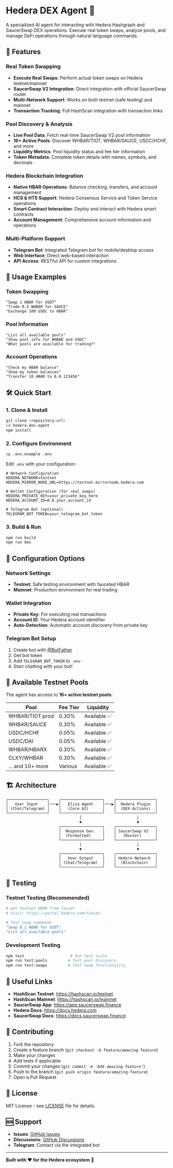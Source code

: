# Hedera DEX Agent 🌊

A specialized AI agent for interacting with Hedera Hashgraph and SaucerSwap DEX operations. Execute real token swaps, analyze pools, and manage DeFi operations through natural language commands.

## 🚀 Features

### **Real Token Swapping**
- **Execute Real Swaps**: Perform actual token swaps on Hedera testnet/mainnet
- **SaucerSwap V2 Integration**: Direct integration with official SaucerSwap router
- **Multi-Network Support**: Works on both testnet (safe testing) and mainnet
- **Transaction Tracking**: Full HashScan integration with transaction links

### **Pool Discovery & Analysis**
- **Live Pool Data**: Fetch real-time SaucerSwap V2 pool information
- **16+ Active Pools**: Discover WHBAR/TIOT, WHBAR/SAUCE, USDC/HCHF, and more
- **Liquidity Metrics**: Pool liquidity status and fee tier information
- **Token Metadata**: Complete token details with names, symbols, and decimals

### **Hedera Blockchain Integration**
- **Native HBAR Operations**: Balance checking, transfers, and account management
- **HCS & HTS Support**: Hedera Consensus Service and Token Service operations
- **Smart Contract Interaction**: Deploy and interact with Hedera smart contracts
- **Account Management**: Comprehensive account information and operations

### **Multi-Platform Support**
- **Telegram Bot**: Integrated Telegram bot for mobile/desktop access
- **Web Interface**: Direct web-based interaction
- **API Access**: RESTful API for custom integrations

## 🎯 Usage Examples

### **Token Swapping**
```
"Swap 1 HBAR for USDT"
"Trade 0.5 WHBAR for SAUCE"
"Exchange 100 USDC to HBAR"
```

### **Pool Information**
```
"List all available pools"
"Show pool info for WHBAR and USDC"
"What pools are available for trading?"
```

### **Account Operations**
```
"Check my HBAR balance"
"Show my token balances"
"Transfer 10 HBAR to 0.0.123456"
```

## 🛠️ Quick Start

### **1. Clone & Install**
```bash
git clone <repository-url>
cd hedera-dex-agent
npm install
```

### **2. Configure Environment**
```bash
cp .env.example .env
```

Edit `.env` with your configuration:
```env
# Network Configuration
HEDERA_NETWORK=testnet
HEDERA_MIRROR_NODE_URL=https://testnet.mirrornode.hedera.com

# Wallet Configuration (for real swaps)
HEDERA_PRIVATE_KEY=your_private_key_here
HEDERA_ACCOUNT_ID=0.0.your_account_id

# Telegram Bot (optional)
TELEGRAM_BOT_TOKEN=your_telegram_bot_token
```

### **3. Build & Run**
```bash
npm run build
npm run dev
```

## 🔧 Configuration Options

### **Network Settings**
- **Testnet**: Safe testing environment with fauceted HBAR
- **Mainnet**: Production environment for real trading

### **Wallet Integration**
- **Private Key**: For executing real transactions
- **Account ID**: Your Hedera account identifier
- **Auto-Detection**: Automatic account discovery from private key

### **Telegram Bot Setup**
1. Create bot with [@BotFather](https://t.me/botfather)
2. Get bot token
3. Add `TELEGRAM_BOT_TOKEN` to `.env`
4. Start chatting with your bot!

## 🌊 Available Testnet Pools

The agent has access to **16+ active testnet pools**:

| Pool | Fee Tier | Liquidity |
|------|----------|-----------|
| WHBAR/TIOT prod | 0.30% | Available ✅ |
| WHBAR/SAUCE | 0.30% | Available ✅ |
| USDC/HCHF | 0.05% | Available ✅ |
| USDC/DAI | 0.05% | Available ✅ |
| WHBAR/HBARX | 0.30% | Available ✅ |
| CLXY/WHBAR | 0.30% | Available ✅ |
| ... and 10+ more | Various | Available ✅ |

## 🏗️ Architecture

```
┌─────────────────┐    ┌──────────────────┐    ┌─────────────────┐
│   User Input    │───▶│   Eliza Agent    │───▶│  Hedera Plugin  │
│ (Chat/Telegram) │    │   (Core AI)      │    │  (DEX Actions)  │
└─────────────────┘    └──────────────────┘    └─────────────────┘
                                │                        │
                                ▼                        ▼
                       ┌──────────────────┐    ┌─────────────────┐
                       │  Response Gen.   │    │ SaucerSwap V2   │
                       │  (Formatted)     │    │   (Router)      │
                       └──────────────────┘    └─────────────────┘
                                │                        │
                                ▼                        ▼
                       ┌──────────────────┐    ┌─────────────────┐
                       │   User Output    │    │ Hedera Network  │
                       │ (Chat/Telegram)  │    │  (Blockchain)   │
                       └──────────────────┘    └─────────────────┘
```

## 🧪 Testing

### **Testnet Testing** (Recommended)
```bash
# Get testnet HBAR from faucet
# Visit: https://portal.hedera.com/faucet

# Test swap commands
"Swap 0.1 HBAR for USDT"
"List all available pools"
```

### **Development Testing**
```bash
npm test                    # Run test suite
npm run test:pools         # Test pool discovery
npm run test:swaps         # Test swap functionality
```

## 🔗 Useful Links

- **HashScan Testnet**: https://hashscan.io/testnet
- **HashScan Mainnet**: https://hashscan.io/mainnet
- **SaucerSwap App**: https://app.saucerswap.finance
- **Hedera Docs**: https://docs.hedera.com
- **SaucerSwap Docs**: https://docs.saucerswap.finance

## 🤝 Contributing

1. Fork the repository
2. Create a feature branch (`git checkout -b feature/amazing-feature`)
3. Make your changes
4. Add tests if applicable
5. Commit your changes (`git commit -m 'Add amazing feature'`)
6. Push to the branch (`git push origin feature/amazing-feature`)
7. Open a Pull Request

## 📄 License

MIT License - see [LICENSE](LICENSE) file for details.

## 🆘 Support

- **Issues**: [GitHub Issues](https://github.com/your-repo/issues)
- **Discussions**: [GitHub Discussions](https://github.com/your-repo/discussions)
- **Telegram**: Contact via the integrated bot

---

**Built with ❤️ for the Hedera ecosystem** 🌊
